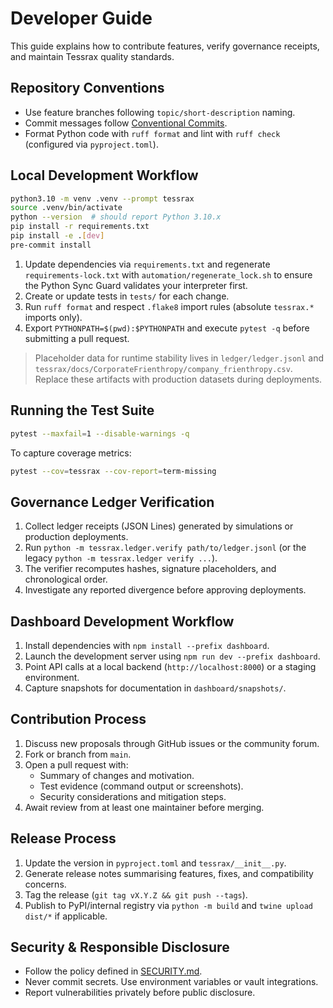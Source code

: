 # Developer Guide

This guide explains how to contribute features, verify governance receipts, and maintain Tessrax quality standards.

## Repository Conventions

- Use feature branches following `topic/short-description` naming.
- Commit messages follow [Conventional Commits](https://www.conventionalcommits.org/en/v1.0.0/).
- Format Python code with `ruff format` and lint with `ruff check` (configured via `pyproject.toml`).

## Local Development Workflow

```bash
python3.10 -m venv .venv --prompt tessrax
source .venv/bin/activate
python --version  # should report Python 3.10.x
pip install -r requirements.txt
pip install -e .[dev]
pre-commit install
```

1. Update dependencies via `requirements.txt` and regenerate `requirements-lock.txt` with `automation/regenerate_lock.sh` to ensure the Python Sync Guard validates your interpreter first.
2. Create or update tests in `tests/` for each change.
3. Run `ruff format` and respect `.flake8` import rules (absolute `tessrax.*` imports only).
4. Export `PYTHONPATH=$(pwd):$PYTHONPATH` and execute `pytest -q` before submitting a pull request.

> Placeholder data for runtime stability lives in `ledger/ledger.jsonl` and `tessrax/docs/CorporateFrienthropy/company_frienthropy.csv`. Replace these artifacts with production datasets during deployments.

## Running the Test Suite

```bash
pytest --maxfail=1 --disable-warnings -q
```

To capture coverage metrics:

```bash
pytest --cov=tessrax --cov-report=term-missing
```

## Governance Ledger Verification

1. Collect ledger receipts (JSON Lines) generated by simulations or production deployments.
2. Run `python -m tessrax.ledger.verify path/to/ledger.jsonl` (or the legacy `python -m tessrax.ledger verify ...`).
3. The verifier recomputes hashes, signature placeholders, and chronological order.
4. Investigate any reported divergence before approving deployments.

## Dashboard Development Workflow

1. Install dependencies with `npm install --prefix dashboard`.
2. Launch the development server using `npm run dev --prefix dashboard`.
3. Point API calls at a local backend (`http://localhost:8000`) or a staging environment.
4. Capture snapshots for documentation in `dashboard/snapshots/`.

## Contribution Process

1. Discuss new proposals through GitHub issues or the community forum.
2. Fork or branch from `main`.
3. Open a pull request with:
   - Summary of changes and motivation.
   - Test evidence (command output or screenshots).
   - Security considerations and mitigation steps.
4. Await review from at least one maintainer before merging.

## Release Process

1. Update the version in `pyproject.toml` and `tessrax/__init__.py`.
2. Generate release notes summarising features, fixes, and compatibility concerns.
3. Tag the release (`git tag vX.Y.Z && git push --tags`).
4. Publish to PyPI/internal registry via `python -m build` and `twine upload dist/*` if applicable.

## Security & Responsible Disclosure

- Follow the policy defined in [SECURITY.md](../SECURITY.md).
- Never commit secrets. Use environment variables or vault integrations.
- Report vulnerabilities privately before public disclosure.
